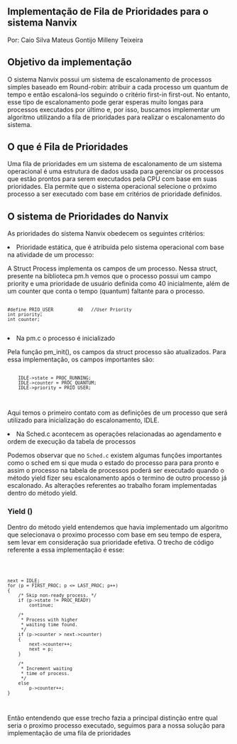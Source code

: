 ## Implementação de Fila de Prioridades para o sistema Nanvix
Por:
Caio Silva
Mateus Gontijo
Milleny Teixeira

## Objetivo da implementação

O sistema Nanvix possui um sistema de escalonamento de processos simples baseado em Round-robin: atribuir a cada processo um quantum de tempo e então escaloná-los seguindo o critério first-in first-out. No entanto, esse tipo de escalonamento pode gerar esperas muito longas para processos executados por último e, por isso, buscamos implementar um algoritmo utilizando a fila de prioridades para realizar o escalonamento do sistema.

## O que é Fila de Prioridades

Uma fila de prioridades em um sistema de escalonamento de um sistema operacional é uma estrutura de dados usada para gerenciar os processos que estão prontos para serem executados pela CPU com base em suas prioridades. Ela permite que o sistema operacional selecione o próximo processo a ser executado com base em critérios de prioridade definidos.



## O sistema de Prioridades do Nanvix

As prioridades do sistema Nanvix obedecem os seguintes critérios:

<li>Prioridade estática, que é atribuída pelo sistema operacional com base na atividade de um processo:

<p>A Struct Process implementa os campos de um processo. Nessa struct, presente na biblioteca pm.h vemos que o processo possui um campo priority e uma prioridade de usuário definida como 40 inicialmente, além de um counter que conta o tempo (quantum) faltante para o processo.

<code>
	
	#define PRIO_USER         40   //User Priority        
	int priority;
	int counter;    

</code>

<li>Na pm.c o processo é inicializado</li>

<p> Pela função pm_init(), os campos da struct processo são atualizados. Para essa implementação, os campos importantes são:
	<code>	
		
		IDLE->state = PROC_RUNNING;
		IDLE->counter = PROC_QUANTUM;
		IDLE->priority = PRIO_USER;
	 
</code> 
<p>Aqui temos o primeiro contato com as definições de um processo que será utilizado para inicialização do escalonamento, IDLE.</p>

</p>

 <li>Na Sched.c acontecem as operações relacionadas ao agendamento e ordem de execução da tabela de processos</li>
 <p>Podemos observar que no <code>Sched.c</code> existem algumas funções importantes como o sched em si que muda o estado do processo para para pronto e assim o processo na tabela de processos poderá ser executado quando o método yield fizer seu escalonamento após o termino de outro processo já escalonado. As alterações referentes ao trabalho foram implementadas dentro do método yield.</p>

 ### Yield ()
 <p>Dentro do método yield entendemos que havia implementado um algoritmo que selecionava o proximo processo com base em seu tempo de espera, sem levar em consideração sua prioridade efetiva. O trecho de código referente a essa implementação é esse:</p>
 <p><code> 
	 
	next = IDLE;
	for (p = FIRST_PROC; p <= LAST_PROC; p++)
	{
		/* Skip non-ready process. */
		if (p->state != PROC_READY)
			continue;

		/*
		 * Process with higher
		 * waiting time found.
		 */
		if (p->counter > next->counter)
		{
			next->counter++;
			next = p;
		}

		/*
		 * Increment waiting
		 * time of process.
		 */
		else
			p->counter++;
	}
 
</code></p>

<p>Então entendendo que esse trecho fazia a principal distinção entre qual seria o proximo processo executado, seguimos para a nossa solução para implementação de uma fila de prioridades</p>


 
